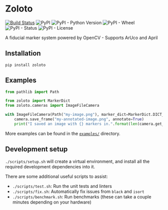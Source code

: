 # Zoloto

[![Build Status](https://travis-ci.com/RealOrangeOne/zoloto.svg?branch=master)](https://travis-ci.com/RealOrangeOne/zoloto)
![PyPI](https://img.shields.io/pypi/v/zoloto.svg)
![PyPI - Python Version](https://img.shields.io/pypi/pyversions/zoloto.svg)
![PyPI - Wheel](https://img.shields.io/pypi/wheel/zoloto.svg)
![PyPI - Status](https://img.shields.io/pypi/status/zoloto.svg)
![PyPI - License](https://img.shields.io/pypi/l/zoloto.svg)

A fiducial marker system powered by OpenCV - Supports ArUco and April

## Installation

```
pip install zoloto
```

## Examples

```python
from pathlib import Path

from zoloto import MarkerDict
from zoloto.cameras import ImageFileCamera

with ImageFileCamera(Path("my-image.png"), marker_dict=MarkerDict.DICT_6X6_50) as camera:
    camera.save_frame("my-annotated-image.png", annotate=True)
    print("I saved an image with {} markers in.".format(len(camera.get_visible_markers())))
```

More examples can be found in the [`examples/`](https://github.com/RealOrangeOne/zoloto/tree/master/examples) directory.

## Development setup

`./scripts/setup.sh` will create a virtual environment, and install all the required development dependencies into it.

There are some additional useful scripts to assist:

- `./scripts/test.sh`: Run the unit tests and linters
- `./scripts/fix.sh`: Automatically fix issues from `black` and `isort`
- `./scripts/benchmark.sh`: Run benchmarks (these can take a couple minutes depending on your hardware)
